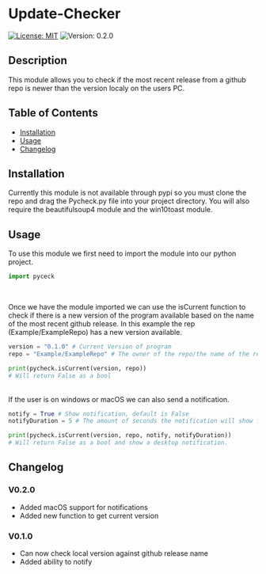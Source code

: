 # Update-Checker

[![License: MIT](https://img.shields.io/badge/License-MIT-yellow.svg)](https://opensource.org/licenses/MIT) ![Version: 0.2.0](https://img.shields.io/badge/Version-V0.2.0-blue)

## Description

This module allows you to check if the most recent release from a github repo is newer than the version localy on the users PC.

## Table of Contents

- [Installation](#installation)
- [Usage](#usage)
- [Changelog](#changelog)

## Installation
Currently this module is not available through pypi so you must clone the repo and drag the Pycheck.py file into your project directory. You will also require the beautifulsoup4 module and the win10toast module.

## Usage
To use this module we first need to import the module into our python project.

```py
import pyceck
```

<br/>

Once we have the module imported we can use the isCurrent function to check if there is a new version of the program available based on the name of the most recent github release. In this example the rep (Example/ExampleRepo) has a new version available.

```py
version = "0.1.0" # Current Version of program
repo = "Example/ExampleRepo" # The owner of the repo/the name of the repo

print(pycheck.isCurrent(version, repo))
# Will return False as a bool
```

<br/>
If the user is on windows or macOS we can also send a notification.

```py
notify = True # Show notification, default is False
notifyDuration = 5 # The amount of seconds the notification will show for. default is 3

print(pycheck.isCurrent(version, repo, notify, notifyDuration))
# Will return False as a bool and show a desktop notification.
```

## Changelog
### V0.2.0
- Added macOS support for notifications
- Added new function to get current version

### V0.1.0
- Can now check local version against github release name
- Added ability to notify
